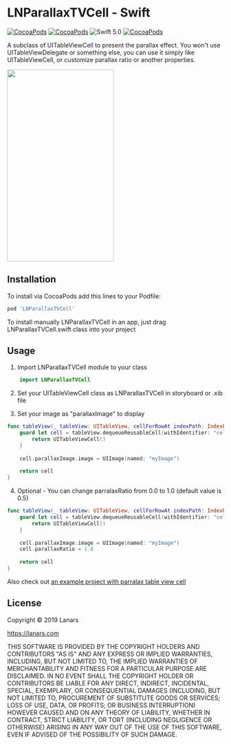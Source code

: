 # LNParallaxTVCell - Swift

[![CocoaPods](https://img.shields.io/cocoapods/v/LNParallaxTVCell.svg)]()
[![CocoaPods](https://img.shields.io/cocoapods/p/LanarsInc/LNParallaxTVCell.svg)]()
![Swift 5.0](https://img.shields.io/badge/Swift-5.0-orange.svg)
[![CocoaPods](https://img.shields.io/cocoapods/l/LanarsInc/LNParallaxTVCell.svg)]()

A subclass of UITableViewCell to present the parallax effect. You won't use UITableViewDelegate or something else, you can use it simply like UITableViewCell, or customize parallax ratio or another properties.

<img width="247.5" height="446" src="DEMO.gif">

## Installation

To install via CocoaPods add this lines to your Podfile:

```ruby
pod 'LNParallaxTVCell'
```

To install manually LNParallaxTVCell in an app, just drag LNParallaxTVCell.swift class into your project

## Usage

1. Import LNParallaxTVCell module to your class

```swift
    import LNParallaxTVCell
```

2. Set your UITableViewCell class as LNParallaxTVCell in storyboard or .xib file

3. Set your image as "parallaxImage" to display
```swift
func tableView(_ tableView: UITableView, cellForRowAt indexPath: IndexPath) -> UITableViewCell {
    guard let cell = tableView.dequeueReusableCell(withIdentifier: "cellIdentifier") as? LNParallaxTVCell else {
        return UITableViewCell()
    }
        
    cell.parallaxImage.image = UIImage(named: "myImage")      
    
    return cell
}
```

4. Optional - You can change parralaxRatio from 0.0 to 1.0 (default value is 0.5)
```swift
func tableView(_ tableView: UITableView, cellForRowAt indexPath: IndexPath) -> UITableViewCell {
    guard let cell = tableView.dequeueReusableCell(withIdentifier: "cellIdentifier") as? LNParallaxTVCell else {
        return UITableViewCell()
    }
        
    cell.parallaxImage.image = UIImage(named: "myImage")
    cell.parallaxRatio = 1.0
        
    return cell
}
```

Also check out [an example project with parralax table view cell](https://github.com/LanarsInc/LNParallaxTVCell/tree/master/LNParallaxTVCellExample)

## License

Copyright © 2019 Lanars

https://lanars.com

THIS SOFTWARE IS PROVIDED BY THE COPYRIGHT HOLDERS AND CONTRIBUTORS "AS IS"
AND ANY EXPRESS OR IMPLIED WARRANTIES, INCLUDING, BUT NOT LIMITED TO, THE
IMPLIED WARRANTIES OF MERCHANTABILITY AND FITNESS FOR A PARTICULAR PURPOSE ARE
DISCLAIMED. IN NO EVENT SHALL THE COPYRIGHT HOLDER OR CONTRIBUTORS BE LIABLE
FOR ANY DIRECT, INDIRECT, INCIDENTAL, SPECIAL, EXEMPLARY, OR CONSEQUENTIAL
DAMAGES (INCLUDING, BUT NOT LIMITED TO, PROCUREMENT OF SUBSTITUTE GOODS OR
SERVICES; LOSS OF USE, DATA, OR PROFITS; OR BUSINESS INTERRUPTION) HOWEVER
CAUSED AND ON ANY THEORY OF LIABILITY, WHETHER IN CONTRACT, STRICT LIABILITY,
OR TORT (INCLUDING NEGLIGENCE OR OTHERWISE) ARISING IN ANY WAY OUT OF THE USE
OF THIS SOFTWARE, EVEN IF ADVISED OF THE POSSIBILITY OF SUCH DAMAGE.
